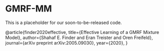 # GMRF-MM

This is a placeholder for our soon-to-be-released code.

@article{finder2020effective,
    title={Effective Learning of a GMRF Mixture Model},
    author={Shahaf E. Finder and Eran Treister and Oren Freifeld},
    journal={arXiv preprint arXiv:2005.09030},
    year={2020},
}
